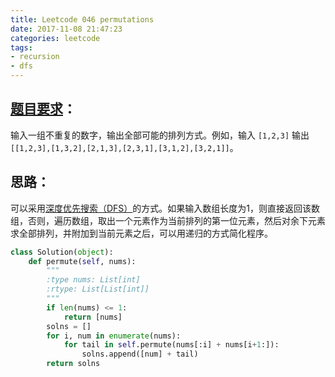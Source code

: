 ```yaml
---
title: Leetcode 046 permutations
date: 2017-11-08 21:47:23
categories: leetcode
tags: 
- recursion 
- dfs
---
```

## [题目要求][1]：
输入一组不重复的数字，输出全部可能的排列方式。例如，输入 `[1,2,3]` 输出
`[[1,2,3],[1,3,2],[2,1,3],[2,3,1],[3,1,2],[3,2,1]]`。

## 思路：
可以采用[深度优先搜索（DFS）][2]的方式。如果输入数组长度为1，则直接返回该数组，否则，遍历数组，取出一个元素作为当前排列的第一位元素，然后对余下元素求全部排列，并附加到当前元素之后，可以用递归的方式简化程序。

```python
class Solution(object):
    def permute(self, nums):
        """
        :type nums: List[int]
        :rtype: List[List[int]]
        """
        if len(nums) <= 1:
            return [nums]
        solns = []
        for i, num in enumerate(nums):
            for tail in self.permute(nums[:i] + nums[i+1:]):
                solns.append([num] + tail)
        return solns
```

[1]:	https://leetcode.com/problems/permutations/description/ "Permutations"
[2]:	https://en.wikipedia.org/wiki/Depth-first_search "Depth-first search"